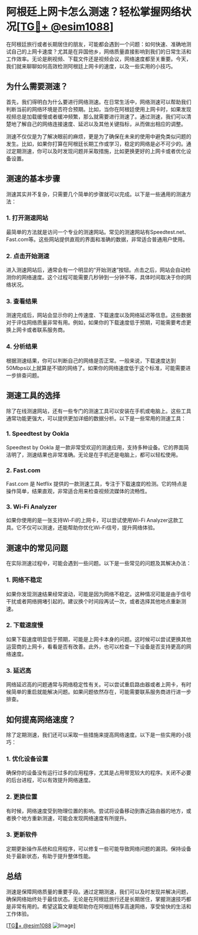 # 阿根廷上网卡怎么测速？轻松掌握网络状况[[TG💪+ @esim1088](https://t.me/s/esim1088)]

在阿根廷旅行或者长期居住的朋友，可能都会遇到一个问题：如何快速、准确地测试自己的上网卡速度？尤其是在异国他乡，网络质量直接影响到我们的日常生活和工作效率。无论是刷视频、下载文件还是视频会议，网络速度都至关重要。今天，我们就来聊聊如何高效检测阿根廷上网卡的速度，以及一些实用的小技巧。

## 为什么需要测速？

首先，我们得明白为什么要进行网络测速。在日常生活中，网络测速可以帮助我们判断当前的网络环境是否符合预期。比如，当你在阿根廷使用上网卡时，如果发现视频总是加载缓慢或者缓冲频繁，那么就需要进行测速了。通过测速，我们可以清楚地了解自己的网络连接速度、延迟以及其他关键指标，从而做出相应的调整。

测速不仅仅是为了解决眼前的麻烦，更是为了确保在未来的使用中避免类似问题的发生。比如，如果你打算在阿根廷长期工作或学习，稳定的网络是必不可少的。通过定期测速，你可以及时发现问题并采取措施，比如更换更好的上网卡或者优化设备设置。

## 测速的基本步骤

测速其实并不复杂，只需要几个简单的步骤就可以完成。以下是一些通用的测速方法：

### 1. 打开测速网站

最简单的方法就是访问一个专业的测速网站。常见的测速网站有Speedtest.net、Fast.com等。这些网站提供直观的界面和准确的数据，非常适合普通用户使用。

### 2. 点击开始测速

进入测速网站后，通常会有一个明显的“开始测速”按钮。点击之后，网站会自动检测你的网络速度。这个过程可能需要几秒钟到一分钟不等，具体时间取决于你的网络状况。

### 3. 查看结果

测速完成后，网站会显示你的上传速度、下载速度以及网络延迟等信息。这些数据对于评估网络质量非常有用。例如，如果你的下载速度低于预期，可能需要考虑更换上网卡或者联系服务商。

### 4. 分析结果

根据测速结果，你可以判断自己的网络是否正常。一般来说，下载速度达到50Mbps以上就算是不错的网络了。如果你的网络速度低于这个标准，可能需要进一步排查问题。

## 测速工具的选择

除了在线测速网站，还有一些专门的测速工具可以安装在手机或电脑上。这些工具通常功能更强大，可以提供更加详细的数据分析。以下是一些常用的测速工具：

### 1. Speedtest by Ookla

Speedtest by Ookla 是一款非常受欢迎的测速应用，支持多种设备。它的界面简洁明了，测速结果也非常准确。无论是在手机还是电脑上，都可以轻松使用。

### 2. Fast.com

Fast.com 是 Netflix 提供的一款测速工具，专注于下载速度的检测。它的特点是操作简单，结果直观，非常适合用来检查视频流媒体的流畅性。

### 3. Wi-Fi Analyzer

如果你使用的是一张支持Wi-Fi的上网卡，可以尝试使用Wi-Fi Analyzer这款工具。它不仅可以测速，还能帮助你优化Wi-Fi信号，提升网络体验。

## 测速中的常见问题

在实际测速过程中，可能会遇到一些问题。以下是一些常见的问题及其解决办法：

### 1. 网络不稳定

如果你发现测速结果经常波动，可能是因为网络不稳定。这种情况可能是由于信号干扰或者网络拥堵引起的。建议换个时间段再试一次，或者选择其他地点重新测速。

### 2. 下载速度慢

如果下载速度明显低于预期，可能是上网卡本身的问题。这时候可以尝试更换其他运营商的上网卡，看看是否有改善。此外，也可以检查一下设备是否支持更高的网络速度。

### 3. 延迟高

网络延迟高的问题通常与网络稳定性有关。可以尝试重启路由器或者上网卡，有时候简单的重启就能解决问题。如果问题依然存在，可能需要联系服务商进行进一步排查。

## 如何提高网络速度？

除了定期测速，我们还可以采取一些措施来提高网络速度。以下是一些实用的小技巧：

### 1. 优化设备设置

确保你的设备没有运行过多的应用程序，尤其是占用带宽较大的程序。关闭不必要的后台进程，可以有效提升网络速度。

### 2. 更换位置

有时候，网络速度受到物理位置的影响。尝试将设备移动到靠近路由器的地方，或者换个地方重新测速，可能会发现网络速度有所提升。

### 3. 更新软件

定期更新操作系统和应用程序，可以修复一些可能导致网络问题的漏洞。保持设备处于最新状态，有助于提升整体性能。

## 总结

测速是保障网络质量的重要手段。通过定期测速，我们可以及时发现并解决问题，确保网络始终处于最佳状态。无论是在阿根廷旅行还是长期居住，掌握测速技巧都是非常有用的。希望这篇文章能帮助你在阿根廷畅享高速网络，享受愉快的生活和工作体验。

[[TG💪+ @esim1088](https://t.me/s/esim1088) ![Image](https://i.postimg.cc/4NQfJmqS/Snipaste-2025-05-13-00-14-12.png)]